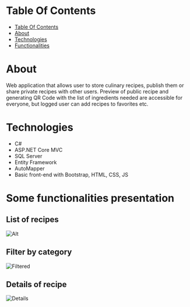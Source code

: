 # Table Of Contents

 * [Table Of Contents](#table-of-contents)
 * [About](#about)
 * [Technologies](#technologies)
 * [Functionalities](#some-functionalities-presentation)


# About

<p>
Web application that allows user to store culinary recipes, publish them or share private recipes with other users. Preview of public recipe and generating QR Code with the list of ingredients needed are accessible for everyone, but logged user can add recipes to favorites etc.
</p>

# Technologies

<ul>
  <li> C# </li>
  <li> ASP.NET Core MVC </li>
  <li> SQL Server </li>
  <li> Entity Framework </li>
  <li> AutoMapper </li>
  <li> Basic front-end with Bootstrap, HTML, CSS, JS </li>
</ul>

# Some functionalities presentation

## List of recipes
![Alt](https://i.ibb.co/nMj1NYC/img1.png)

## Filter by category
![Filtered](https://i.ibb.co/2sj2WdD/img2.png)

## Details of recipe
![Details](https://i.ibb.co/NSGn5Kh/img4.png)


 
